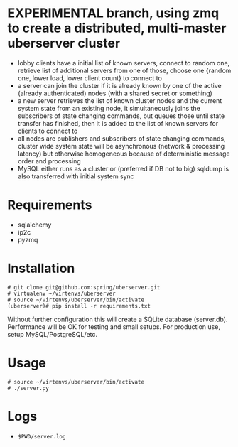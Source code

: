 # EXPERIMENTAL branch, using zmq to create a distributed, multi-master uberserver cluster
- lobby clients have a initial list of known servers, connect to random one, retrieve list of additional servers from
 one of those, choose one {random one, lower load, lower client count} to connect to
- a server can join the cluster if it is already known by one of the active (already authenticated) nodes (with a
 shared secret or something)
- a new server retrieves the list of known cluster nodes and the current
 system state from an existing node, it simultaneously joins the subscribers of state changing commands, but queues
 those until state transfer has finished, then it is added to the list of known servers for clients to connect to
- all nodes are publishers and subscribers of state changing commands, cluster wide system state will be asynchronous
 (network & processing latency) but otherwise homogeneous because of deterministic message order and processing 
- MySQL either runs as a cluster or (preferred if DB not to big) sqldump is also transferred with initial system sync

# Requirements
- sqlalchemy
- ip2c
- pyzmq

# Installation
```Shell
# git clone git@github.com:spring/uberserver.git
# virtualenv ~/virtenvs/uberserver
# source ~/virtenvs/uberserver/bin/activate
(uberserver)# pip install -r requirements.txt
```

Without further configuration this will create a SQLite database (server.db).
Performance will be OK for testing and small setups. For production use,
setup MySQL/PostgreSQL/etc.

# Usage
```
# source ~/virtenvs/uberserver/bin/activate
# ./server.py
```

# Logs
- `$PWD/server.log`
